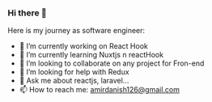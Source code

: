 ### Hi there 👋

<!--
**amirCodes/amirCodes** is a ✨ _special_ ✨ repository because its `README.md` (this file) appears on your GitHub profile.
-->
Here is my journey as software engineer:

- 🔭 I’m currently working on React Hook
- 🌱 I’m currently learning Nuxtjs n reactHook
- 👯 I’m looking to collaborate on any project for Fron-end 
- 🤔 I’m looking for help with Redux
- 💬 Ask me about reactjs, laravel...
- 📫 How to reach me: amirdanish126@gmail.com 


